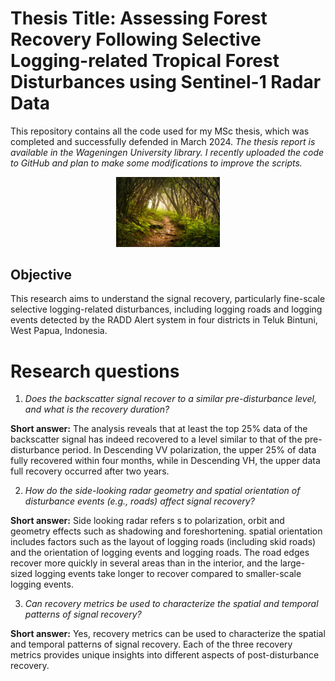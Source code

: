 # Thesis Title: Assessing Forest Recovery Following Selective Logging-related Tropical Forest Disturbances using Sentinel-1 Radar Data

This repository contains all the code used for my MSc thesis, which was completed and successfully defended in March 2024. 
*The thesis report is available in the Wageningen University library. I recently uploaded the code to GitHub and plan to make some modifications to improve the scripts.*

<p align="center" width="100%">
  <img width="33%" src="images/coverimage.jpg" />
</p>

## Objective
This research aims to understand the signal recovery, particularly fine-scale selective logging-related disturbances, including logging roads and logging events detected by the RADD Alert system in four districts in Teluk Bintuni, West Papua, Indonesia.


# Research questions
1.  *Does the backscatter signal recover to a similar pre-disturbance level, and what is the recovery duration?*

**Short answer:** The analysis reveals that at least the top 25% data of the backscatter signal has indeed recovered to a level similar to that of the pre-disturbance period. In Descending VV polarization, the upper 25% of data fully recovered within four months, while in Descending VH, the upper data full recovery occurred after two years. 

2. *How do the side-looking radar geometry and spatial orientation of disturbance events (e.g., roads) affect signal recovery?*

**Short answer:** Side looking radar refers s to polarization, orbit and geometry effects such as shadowing and foreshortening. spatial orientation includes factors such as the layout of logging roads (including skid roads) and the orientation of logging events and logging roads. The road edges recover more quickly in several areas than in the interior, and the large-sized logging events take longer to recover compared to smaller-scale logging events.

3. *Can recovery metrics be used to characterize the spatial and temporal patterns of signal recovery?*

**Short answer:** Yes, recovery metrics can be used to characterize the spatial and temporal patterns of signal recovery. Each of the three recovery metrics provides unique insights into different aspects of post-disturbance recovery.